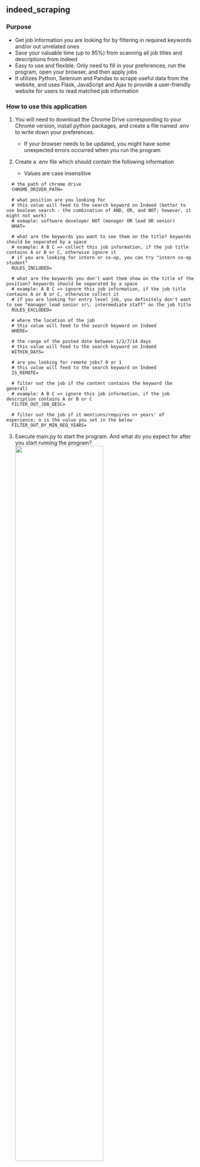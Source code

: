 ## indeed_scraping</h2>

### Purpose
  - Get job information you are looking for by filtering in required keywords and/or out unrelated ones
  - Save your valuable time (up to 95%) from scanning all job titles and descriptions from Indeed
  - Easy to use and flexible. Only need to fill in your preferences, run the program, open your browser, and then apply jobs
  - It utilizes Python, Selenium and Pandas to scrape useful data from the website, and uses Flask, JavaScript and Ajax to provide a user-friendly website for users to read matched job information


### How to use this application
1. You will need to download the Chrome Drive corresponding to your Chrome version, install python packages, and create a file named .env to write down your preferences.
   - If your browser needs to be updated, you might have some unexpected errors occurred when you run the program

2. Create a .env file which should contain the following information
   - Values are case insensitive

```
  # the path of chrome drive
  CHROME_DRIVER_PATH=
  
  # what position are you looking for
  # this value will feed to the search keyword on Indeed (better to use boolean search - the combination of AND, OR, and NOT; however, it might not work)
  # exmaple: software developer NOT (manager OR lead OR senior)
  WHAT=
  
  # what are the keywords you want to see them on the title? keywords should be separated by a space
  # example: A B C => collect this job information, if the job title contains A or B or C, otherwise ignore it
  # if you are looking for intern or co-op, you can try "intern co-op student"
  RULES_INCLUDED=

  # what are the keywords you don't want them show on the title of the position? keywords should be separated by a space
  # example: A B C => ignore this job information, if the job title contains A or B or C, otherwise collect it
  # if you are looking for entry level job, you definitely don't want to see "manager lead senior sr\. intermediate staff" on the job title
  RULES_EXCLUDED=

  # where the location of the job
  # this value will feed to the search keyword on Indeed
  WHERE=
  
  # the range of the posted date between 1/3/7/14 days
  # this value will feed to the search keyword on Indeed
  WITHIN_DAYS=
  
  # are you looking for remote jobs? 0 or 1
  # this value will feed to the search keyword on Indeed
  IS_REMOTE=
  
  # filter out the job if the content contains the keyword (be general)
  # example: A B C => ignore this job information, if the job description contains A or B or C
  FILTER_OUT_JOB_DESC=
  
  # filter out the job if it mentions/requires n+ years' of experience; n is the value you set in the below
  FILTER_OUT_BY_MIN_REQ_YEARS=
```
    
3. Execute main.py to start the program. And what do you expect for after you start running the program?
   <img src="https://user-images.githubusercontent.com/35821309/215185516-1122ef62-28cc-42ad-8cf1-20b376718783.png" width="70%" />     
   - If the program found the number of jobs on Indeed was zero or greater 1500, it will exit or prompt a message from the console to ask you if you want to continue scraping more than 1500 jobs
   - You might need to add more time for scraping if your computer's performance or network speed is not good enough
     - Symptoms: you can see messages in the terminal telling you the program skipped cases due to exceptions and complaining about no such elements
     - Solution: searching the function time.sleep() in scrap_data.py, and add more minutes
   - Check the messages and make sure the filtering patterns fit your need

5. After the scraping is done, you will see the message from the terminal
   <img src="https://user-images.githubusercontent.com/35821309/215188457-0d150842-6f76-4050-a829-921c6e31bb6b.png" width="70%" />
   
6. Open the browser and enter "localhost:5000". You will see all the collected jobs on the web page
   <img src="https://user-images.githubusercontent.com/35821309/211101442-1dfe7ecb-84fa-4194-907d-7f1e420841af.png" width="90%" />
